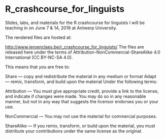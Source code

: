 # R_crashcourse_for_linguists
Slides, labs, and materials for the R crashcourse for linguists I will be teaching in on June 7 &amp; 14, 2019 at Antwerp University. 

The rendered files are hosted at:

http://www.jeroenclaes.be/r_crashcourse_for_linguists/
The files are released here under the terms of Attribution-NonCommercial-ShareAlike 4.0 International (CC BY-NC-SA 4.0).

This means that you are free to:

Share — copy and redistribute the material in any medium or format
Adapt — remix, transform, and build upon the material
Under the following terms:

Attribution — You must give appropriate credit, provide a link to the license, and indicate if changes were made. You may do so in any reasonable manner, but not in any way that suggests the licensor endorses you or your use.

NonCommercial — You may not use the material for commercial purposes.

ShareAlike — If you remix, transform, or build upon the material, you must distribute your contributions under the same license as the original.
